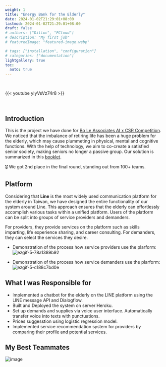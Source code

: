 ```yaml
---
weight: 1
title: "Energy Bank for the Elderly"
date: 2024-01-02T21:29:01+08:00
lastmod: 2024-01-02T21:29:01+08:00
draft: false
# authors: ["Dillon", "PCloud"]
# description: "My first job"
# featuredImage: "featured-image.webp"

# tags: ["installation", "configuration"]
# categories: ["documentation"]
lightgallery: true
toc:
  auto: true
---
```


<style>
    figure {
      padding: 4px;
      text-align: center;
      margin: auto;
    }

    figcaption {
      background-color: black;
      color: white;
      font-style: italic;
      padding: 1px;
      text-align: center;
    }

    .github {
        margin-top: 20px;
        margin-bottom: 20px;
        background-color: black;
        padding: 6px;
        color: white;
        text-align: center;
        transition-duration: 0.4s;
    }
    .github:hover {
        background-color: #5c666f;
    }
</style>

<!-- <button class="github">
    <a href="https://github.com/jackyyeh5111/blind_IOT" style="color: white"><i class="fab fa-github mr-1"></i> Github Repository </a>
</button> -->

<br>

{{< youtube yIyVsVz74r8 >}}

<br>

## Introduction

This is the project we have done for [Bo Le Associates AI x CSR Competition](https://www.pwc.tw/zh/news/press-release/press-20180716.html). We noticed that the imbalance of retiring life has been a huge problem for the elderly, which may cause plummeting in physical, mental and cognitive functions. With the help of technology, we aim to co-create a satisfied senior society, making seniors no longer a passive group. Our solution is summarized in this [booklet](https://drive.google.com/file/d/1UfZjd3WD3IKXpix6KBbtza2nYNJeELlt/view).

🎖️ We got 2nd place in the final round, standing out from 100+ teams.

## Platform

Considering that **Line** is the most widely used communication platform for the elderly in Taiwan, we have designed the entire functionality of our system around Line. This approach ensures that the elderly can effortlessly accomplish various tasks within a unified platform. Users of the platform can be split into groups of service providers and demanders.

For providers, they provide services on the platform such as skills imparting, life experience sharing, and career consulting. For demanders, they can select the services they desire.

- Demonstration of the process how service providers use the plarform:
![ezgif-5-78a1389b92](https://github.com/jackyyeh5111/jackyyeh5111.github.io/assets/22386566/1f27a9f5-5ff0-4ad8-8742-711d0e3ac32f)

- Demonstration of the process how service demanders use the plarform:
![ezgif-5-c188c7bd0e](https://github.com/jackyyeh5111/jackyyeh5111.github.io/assets/22386566/3d91a74d-ca13-4556-b563-93deda782940)

## What I was Responsible for

- Implemented a chatbot for the elderly on the LINE platform using the LINE message API and Dialogflow.
- Built and Deployed the system on server Heroku.
- Set up demands and supplies via voice user interface. Automatically transfer voice into texts with punctuations.
- Prices suggesstion using logistic regression model.
- Implemented service recommendation system for providers by comparing their profile and potential services.

## My Best Teammates
![image](https://github.com/jackyyeh5111/jackyyeh5111.github.io/assets/22386566/72b9caaa-2c45-4a83-a00d-3c6b254964da)
